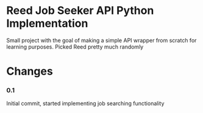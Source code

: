 # Reed Job Seeker API Python Implementation
Small project with the goal of making a simple API wrapper from scratch for learning purposes. 
Picked Reed pretty much randomly

# Changes
### 0.1 
Initial commit, started implementing job searching functionality 